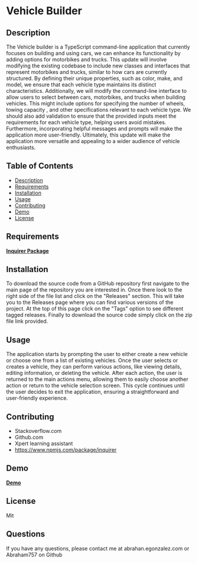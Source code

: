 # Vehicle Builder
  

  ## Description
The Vehicle builder is a TypeScript command-line application that currently focuses on building and using cars, we can enhance its functionality by adding options for motorbikes and trucks. This update will involve modifying the existing codebase to include new classes and interfaces that represent motorbikes and trucks, similar to how cars are currently structured. By defining their unique properties, such as color, make, and model, we ensure that each vehicle type maintains its distinct characteristics. Additionally, we will modify the command-line interface to allow users to select between cars, motorbikes, and trucks when building vehicles. This might include options for specifying the number of wheels, towing capacity , and other specifications relevant to each vehicle type. We should also add validation to ensure that the provided inputs meet the requirements for each vehicle type, helping users avoid mistakes. Furthermore, incorporating helpful messages and prompts will make the application more user-friendly.  Ultimately, this update will make the application more versatile and appealing to a wider audience of vehicle enthusiasts.
  ## Table of Contents
  * [Description](#Description)
  * [Requirements](#Requirements)
  * [Installation](#installation)
  * [Usage](#usage)
  * [Contributing](#contributing)
  * [Demo](#demo)
  * [License](#license)

  ## Requirements
[**Inquirer Package**](https://www.npmjs.com/package/inquirer)

  ## Installation
To download the source code from a GitHub repository first navigate to the main page of the repository you are interested in. Once there look to the right side of the file list and click on the "Releases" section. This will take you to the Releases page where you can find various versions of the project. At the top of this page click on the "Tags" option to see different tagged releases. Finally to download the source code simply click on the zip file link provided.

  ## Usage
   The application starts by prompting the user to either create a new vehicle or choose one from a list of existing vehicles. Once the user selects or creates a vehicle, they can perform various actions, like viewing details, editing information, or deleting the vehicle. After each action, the user is returned to the main actions menu, allowing them to easily choose another action or return to the vehicle selection screen. This cycle continues until the user decides to exit the application, ensuring a straightforward and user-friendly experience.


  ## Contributing
  * Stackoverflow.com
  * Github.com
  * Xpert learning assistant
  * https://www.npmjs.com/package/inquirer

  ## Demo
  [**Demo**]()

  ## License
  Mit

  ## Questions
  If you have any questions, please contact me at abrahan.egonzalez.com or Abraham757 on Github
